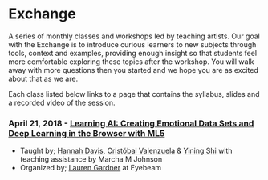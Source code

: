 # Exchange
A series of monthly classes and workshops led by teaching artists. Our goal with the Exchange is to introduce curious learners to new subjects through tools, context and examples, providing enough insight so that students feel more comfortable exploring these topics after the workshop. You will walk away with more questions then you started and we hope you are as excited about that as we are.

Each class listed below links to a page that contains the syllabus, slides and a recorded video of the session.

### April 21, 2018 - [Learning AI: Creating Emotional Data Sets and Deep Learning in the Browser with ML5](https://github.com/eyebeam/Exchange/blob/master/Apr21_LearningAI.md) 
* Taught by; [Hannah Davis](https://github.com/handav), [Cristóbal Valenzuela](https://github.com/cvalenzuela) & [Yining Shi](https://github.com/yining1023) with teaching assistance by Marcha M Johnson
* Organized by; [Lauren Gardner](@poohlaga) at Eyebeam
